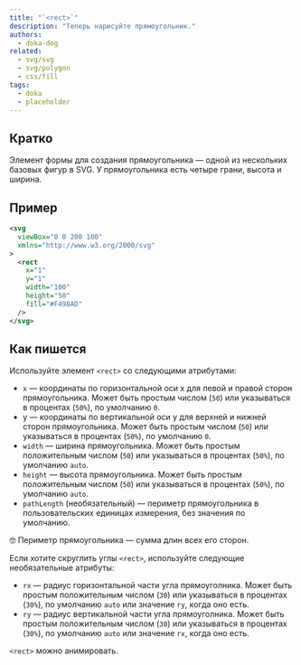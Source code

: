 ```yaml
---
title: "`<rect>`"
description: "Теперь нарисуйте прямоугольник."
authors:
  - doka-dog
related:
  - svg/svg
  - svg/polygon
  - css/fill
tags:
  - doka
  - placeholder
---
```


## Кратко

Элемент формы для создания прямоугольника — одной из нескольких базовых фигур в SVG. У прямоугольника есть четыре грани, высота и ширина.

## Пример

```svg
<svg
  viewBox="0 0 200 100"
  xmlns="http://www.w3.org/2000/svg"
>
  <rect
    x="1"
    y="1"
    width="100"
    height="50"
    fill="#F498AD"
  />
</svg>
```

## Как пишется

Используйте элемент `<rect>` со следующими атрибутами:

- `x` — координаты по горизонтальной оси x для левой и правой сторон прямоугольника. Может быть простым числом (`50`) или указываться в процентах (`50%`), по умолчанию `0`.
- y — координаты по вертикальной оси y для верхней и нижней сторон прямоугольника. Может быть простым числом (`50`) или указываться в процентах (`50%`), по умолчанию `0`.
- `width` — ширина прямоугольника. Может быть простым положительным числом (`50`) или указываться в процентах (`50%`), по умолчанию `auto`.
- `height` — высота прямоугольника. Может быть простым положительным числом (`50`) или указываться в процентах (`50%`), по умолчанию `auto`.
- `pathLength` (необязательный) — периметр прямоугольника в пользовательских единицах измерения, без значения по умолчанию.

<aside>

🤓 Периметр прямоугольника — сумма длин всех его сторон.

</aside>

Если хотите скруглить углы `<rect>`, используйте следующие необязательные атрибуты:

- `rx` — радиус горизонтальной части угла прямоуголника. Может быть простым положительным числом (`30`) или указываться в процентах (`30%`), по умолчанию `auto` или значение `ry`, когда оно есть.
- `ry` — радиус вертикальной части угла прямоуголника. Может быть простым положительным числом (`30`) или указываться в процентах (`30%`), по умолчанию `auto` или значение `rx`, когда оно есть.

`<rect>` можно анимировать.

